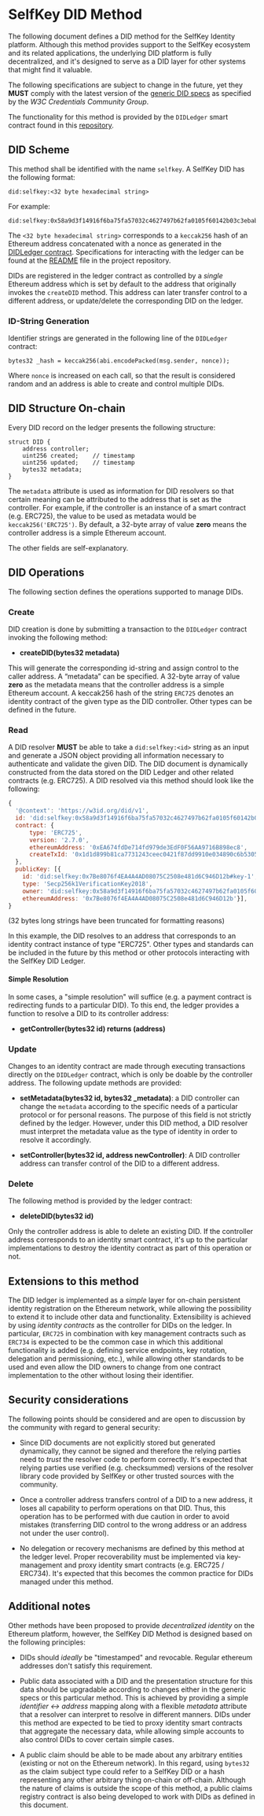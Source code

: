 # SelfKey DID Method

The following document defines a DID method for the SelfKey Identity platform. Although this method provides support to the SelfKey ecosystem and its related applications, the underlying DID platform is fully decentralized, and it's designed to serve as a DID layer for other systems that might find it valuable.

The following specifications are subject to change in the future, yet they **MUST** comply with the latest version of the [generic DID specs](https://w3c-ccg.github.io/did-spec/) as specified by the _W3C Credentials Community Group_.

The functionality for this method is provided by the `DIDLedger` smart contract found in this [repository](https://github.com/SelfKeyFoundation/selfkey-identity).


## DID Scheme

This method shall be identified with the name `selfkey`. A SelfKey DID has the following format:

```
did:selfkey:<32 byte hexadecimal string>
```

For example:

```
did:selfkey:0x58a9d3f14916f6ba75fa57032c4627497b62fa0105f60142b03c3ebab74b7e15
```

The `<32 byte hexadecimal string>` corresponds to a `keccak256` hash of an Ethereum address concatenated with a nonce as generated in the [DIDLedger contract](https://github.com/SelfKeyFoundation/selfkey-identity/blob/develop/contracts/DIDLedger.sol). Specifications for interacting with the ledger can be found at the [README](https://github.com/SelfKeyFoundation/selfkey-identity/blob/develop/README.md) file in the project repository.

DIDs are registered in the ledger contract as controlled by a _single_ Ethereum address which is set by default to the address that originally invokes the `createDID` method. This address can later transfer control to a different address, or update/delete the corresponding DID on the ledger.

### ID-String Generation

Identifier strings are generated in the following line of the `DIDLedger` contract:

```
bytes32 _hash = keccak256(abi.encodePacked(msg.sender, nonce));
```

Where `nonce` is increased on each call, so that the result is considered random and an address is able to create and control multiple DIDs.

## DID Structure On-chain

Every DID record on the ledger presents the following structure:

```
struct DID {
    address controller;
    uint256 created;	// timestamp
    uint256 updated;	// timestamp
    bytes32 metadata;
}
```

The `metadata` attribute is used as information for DID resolvers so that certain meaning can be attributed to the address that is set as the controller. For example, if the controller is an instance of a smart contract (e.g. ERC725), the value to be used as metadata would be `keccak256('ERC725')`. By default, a 32-byte array of value **zero** means the controller address is a simple Ethereum account.

The other fields are self-explanatory.

## DID Operations

The following section defines the operations supported to manage DIDs.

### Create

DID creation is done by submitting a transaction to the `DIDLedger` contract invoking the following method:

* **createDID(bytes32 metadata)**

This will generate the corresponding id-string and assign control to the caller address. A “metadata” can be specified. A 32-byte array of value **zero** as the metadata means that the controller address is a simple Ethereum account. A keccak256 hash of the string `ERC725` denotes an identity contract of the given type as the DID controller. Other types can be defined in the future.

### Read

A DID resolver **MUST** be able to take a `did:selfkey:<id>` string as an input and generate a JSON object providing all information necessary to authenticate and validate the given DID. The DID document is dynamically constructed from the data stored on the DID Ledger and other related contracts (e.g. ERC725). A DID resolved via this method should look like the following:


```js
{
  '@context': 'https://w3id.org/did/v1',
  id: 'did:selfkey:0x58a9d3f14916f6ba75fa57032c4627497b62fa0105f60142b03c3...',
  contract: {
      type: 'ERC725',
      version: '2.7.0',
      ethereumAddress: '0xEA674fdDe714fd979de3EdF0F56AA9716B898ec8',
      createTxId: '0x1d1d899b81ca7731243ceec0421f87dd9910e034890c6b5305'
  },
  publicKey: [{
   	id: 'did:selfkey:0x7Be8076f4EA4A4AD08075C2508e481d6C946D12b#key-1',
   	type: 'Secp256k1VerificationKey2018',
   	owner: 'did:selfkey:0x58a9d3f14916f6ba75fa57032c4627497b62fa0105f603...',
   	ethereumAddress: '0x7Be8076f4EA4A4AD08075C2508e481d6C946D12b'}],
}
```

(32 bytes long strings have been truncated for formatting reasons)

In this example, the DID resolves to an address that corresponds to an identity contract instance of type "ERC725". Other types and standards can be included in the future by this method or other protocols interacting with the SelfKey DID Ledger.

#### Simple Resolution

In some cases, a "simple resolution" will suffice (e.g. a payment contract is redirecting funds to a particular DID). To this end, the ledger provides a function to resolve a DID to its controller address:

* **getController(bytes32 id) returns (address)**

### Update

Changes to an identity contract are made through executing transactions directly on the `DIDLedger` contract, which is only be doable by the controller address. The following update methods are provided:

* **setMetadata(bytes32 id, bytes32 _metadata)**: a DID controller can change the `metadata` according to the specific needs of a particular protocol or for personal reasons. The purpose of this field is not strictly defined by the ledger. However, under this DID method, a DID resolver must interpret the metadata value as the type of identity in order to resolve it accordingly.

* **setController(bytes32 id, address newController)**: A DID controller address can transfer control of the DID to a different address.

### Delete

The following method is provided by the ledger contract:

* **deleteDID(bytes32 id)**

Only the controller address is able to delete an existing DID. If the controller address corresponds to an identity smart contract, it's up to the particular implementations to destroy the identity contract as part of this operation or not.

## Extensions to this method

The DID ledger is implemented as a _simple_ layer for on-chain persistent identity registration on the Ethereum network, while allowing the possibility to extend it to include other data and functionality. Extensibility is achieved by using _identity contracts_ as the controller for DIDs on the ledger. In particular, `ERC725` in combination with key management contracts such as `ERC734` is expected to be the common case in which this additional functionality is added (e.g. defining service endpoints, key rotation, delegation and permissioning, etc.), while allowing other standards to be used and even allow the DID owners to change from one contract implementation to the other without losing their identifier.

## Security considerations

The following points should be considered and are open to discussion by the community with regard to general security:

* Since DID documents are not explicitly stored but generated dynamically, they cannot be signed and therefore the relying parties need to _trust_ the resolver code to perform correctly. It's expected that relying parties use verified (e.g. checksummed) versions of the resolver library code provided by SelfKey or other trusted sources with the community.

* Once a controller address transfers control of a DID to a new address, it loses all capability to perform operations on that DID. Thus, this operation has to be performed with due caution in order to avoid mistakes (transferring DID control to the wrong address or an address not under the user control).

* No delegation or recovery mechanisms are defined by this method at the ledger level. Proper recoverability must be implemented via key-management and proxy identity smart contracts (e.g. ERC725 / ERC734). It's expected that this becomes the common practice for DIDs managed under this method.

## Additional notes

Other methods have been proposed to provide _decentralized identity_ on the Ethereum platform, however, the SelfKey DID Method is designed based on the following principles:

* DIDs should _ideally_ be "timestamped" and revocable. Regular ethereum addresses don't satisfy this requirement.

* Public data associated with a DID and the presentation structure for this data should be upgradable according to changes either in the generic specs or this particular method. This is achieved by providing a simple _identifier <-> address_ mapping along with a flexible _metadata_ attribute that a resolver can interpret to resolve in different manners. DIDs under this method are expected to be tied to proxy identity smart contracts that aggregate the necessary data, while allowing simple accounts to also control DIDs to cover certain simple cases.

* A public claim should be able to be made about any arbitrary entities (existing or not on the Ethereum network). In this regard, using `bytes32` as the claim subject type could refer to a SelfKey DID or a hash representing any other arbitrary thing on-chain or off-chain. Although the nature of claims is outside the scope of this method, a public claims registry contract is also being developed to work with DIDs as defined in this document.
